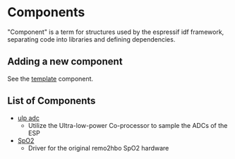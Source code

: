 # Components

"Component" is a term for structures used by the espressif idf framework,
separating code into libraries and defining dependencies.

## Adding a new component
See the [template](template/README.md) component.

## List of Components

* [ulp adc](spo2/README.md)
  * Utilize the Ultra-low-power Co-processor to sample the ADCs of the ESP
* [SpO2](spo2/README.md)
  * Driver for the original remo2hbo SpO2 hardware 


